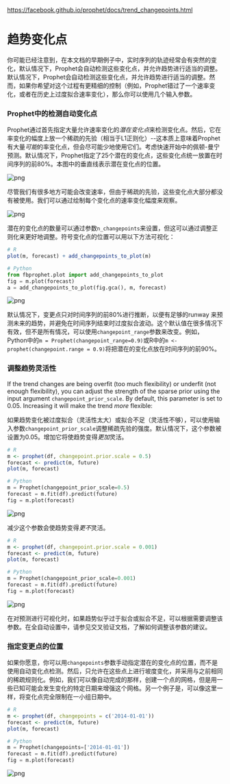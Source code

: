 

https://facebook.github.io/prophet/docs/trend_changepoints.html

# 趋势变化点

你可能已经注意到，在本文档的早期例子中，实时序列的轨迹经常会有突然的变化，默认情况下，Prophet会自动检测这些变化点，并允许趋势进行适当的调整。默认情况下，Prophet会自动检测这些变化点，并允许趋势进行适当的调整。然而，如果你希望对这个过程有更精细的控制（例如，Prophet错过了一个速率变化，或者在历史上过度拟合速率变化），那么你可以使用几个输入参数。



### Prophet中的检测自动变化点

Prophet通过首先指定大量允许速率变化的*潜在变化点*来检测变化点。然后，它在率变化的幅度上放一个稀疏的先验（相当于L1正则化）--这本质上意味着Prophet有大量*可能*的率变化点，但会尽可能少地使用它们。考虑快速开始中的佩顿-曼宁预测。默认情况下，Prophet指定了25个潜在的变化点，这些变化点统一放置在时间序列的前80%。本图中的垂直线表示潜在变化点的位置。

![png](https://facebook.github.io/prophet/static/trend_changepoints_files/trend_changepoints_4_0.png)

尽管我们有很多地方可能会改变速率，但由于稀疏的先验，这些变化点大部分都没有被使用。我们可以通过绘制每个变化点的速率变化幅度来观察。

![png](https://facebook.github.io/prophet/static/trend_changepoints_files/trend_changepoints_6_0.png)

潜在的变化点的数量可以通过参数`n_changepoints`来设置，但这可以通过调整正则化来更好地调整。符号变化点的位置可以用以下方法可视化：

```R
# R
plot(m, forecast) + add_changepoints_to_plot(m)
```

```Python
# Python
from fbprophet.plot import add_changepoints_to_plot
fig = m.plot(forecast)
a = add_changepoints_to_plot(fig.gca(), m, forecast)
```

![png](https://facebook.github.io/prophet/static/trend_changepoints_files/trend_changepoints_9_0.png)

默认情况下，变更点只对时间序列的前80%进行推断，以便有足够的runway 来预测未来的趋势，并避免在时间序列结束时过度拟合波动。这个默认值在很多情况下有效，但不是所有情况，可以使用`changepoint_range`参数来改变。例如，Python中的`m = Prophet(changepoint_range=0.9)`或R中的`m <- prophet(changepoint.range = 0.9)`将把潜在的变化点放在时间序列的前90%。

### 调整趋势灵活性

If the trend changes are being overfit (too much flexibility) or underfit (not enough flexibility), you can adjust the strength of the sparse prior using the input argument `changepoint_prior_scale`. By default, this parameter is set to 0.05. Increasing it will make the trend *more* flexible:

如果趋势变化被过度拟合（灵活性太大）或拟合不足（灵活性不够），可以使用输入参数`changepoint_prior_scale`调整稀疏先验的强度。默认情况下，这个参数被设置为0.05。增加它将使趋势变得*更加*灵活。

```R
# R
m <- prophet(df, changepoint.prior.scale = 0.5)
forecast <- predict(m, future)
plot(m, forecast)
```

```Python
# Python
m = Prophet(changepoint_prior_scale=0.5)
forecast = m.fit(df).predict(future)
fig = m.plot(forecast)
```

![png](https://facebook.github.io/prophet/static/trend_changepoints_files/trend_changepoints_13_0.png)

减少这个参数会使趋势变得*更不*灵活。

```R
# R
m <- prophet(df, changepoint.prior.scale = 0.001)
forecast <- predict(m, future)
plot(m, forecast)
```

```Python
# Python
m = Prophet(changepoint_prior_scale=0.001)
forecast = m.fit(df).predict(future)
fig = m.plot(forecast)
```

![png](https://facebook.github.io/prophet/static/trend_changepoints_files/trend_changepoints_16_0.png)

在对预测进行可视化时，如果趋势似乎过于拟合或拟合不足，可以根据需要调整该参数。在全自动设置中，请参见交叉验证文档，了解如何调整该参数的建议。



### 指定变更点的位置

如果你愿意，你可以用`changepoints`参数手动指定潜在的变化点的位置，而不是使用自动变化点检测。然后，只允许在这些点上进行坡度变化，并采用与之前相同的稀疏规则化。例如，我们可以像自动完成的那样，创建一个点的网格，但是用一些已知可能会发生变化的特定日期来增强这个网格。另一个例子是，可以像这里一样，将变化点完全限制在一小组日期中。

```R
# R
m <- prophet(df, changepoints = c('2014-01-01'))
forecast <- predict(m, future)
plot(m, forecast)
```

```Python
# Python
m = Prophet(changepoints=['2014-01-01'])
forecast = m.fit(df).predict(future)
fig = m.plot(forecast)
```

![png](https://facebook.github.io/prophet/static/trend_changepoints_files/trend_changepoints_21_0.png)